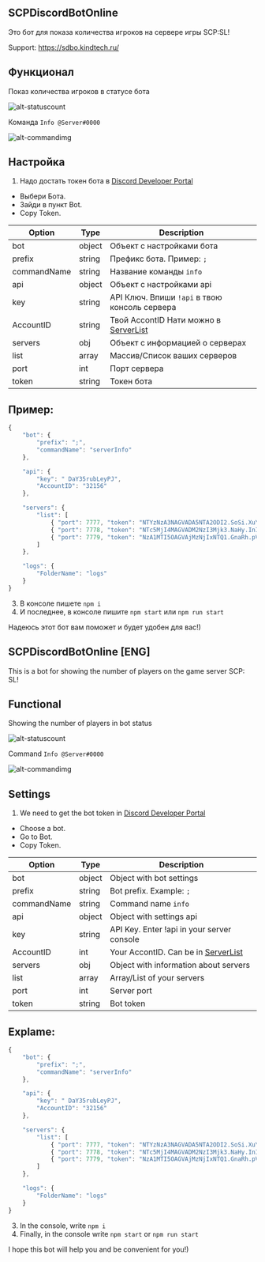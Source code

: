 SCPDiscordBotOnline
---------------------

Это бот для показа количества игроков на сервере игры SCP:SL!

Support: https://sdbo.kindtech.ru/

Функционал
---------------------

Показ количества игроков в статусе бота

![alt-statuscount](https://i.imgur.com/jqyUORC.png)

Команда `Info @Server#0000`

![alt-commandimg](https://i.imgur.com/DgdFd4gl.png)

Настройка
---------------------
1. Надо достать токен бота в [Discord Developer Portal](https://discordapp.com/developers/applications)
 * Выбери Бота.
 * Зайди в пункт Bot.
 * Copy Token.

| Option | Type | Description |
| ------ | ------ | ------ |
| bot | object | Объект с настройками бота |
| prefix | string | Префикс бота. Пример: `;` |
| commandName | string | Название команды `info` |
| api | object | Объект с настройками api |
| key | string | API Ключ. Впиши `!api` в твою консоль сервера |
| AccountID | string | Твой AccontID Нати можно в [ServerList](https://servers.scpslgame.com/) |
| servers | obj | Объект c информацией о серверах |
| list | array | Массив/Список ваших серверов |
| port | int | Порт сервера |
| token | string | Токен бота |
## Пример:
```js
{
    "bot": {
        "prefix": ";",
        "commandName": "serverInfo"
    },

    "api": {
        "key": " DaY35rubLeyPJ",
        "AccountID": "32156"
    },

    "servers": {
        "list": [
            { "port": 7777, "token": "NTYzNzA3NAGVADA5NTA2ODI2.SoSi.XuYImWKun-gfaJl7qF2r7_842Ww" },
            { "port": 7778, "token": "NTc5MjI4MAGVADM2NzI3Mjk3.NaHy.InIdIopjs9BGJiu-gyA0a9rWBog" },
            { "port": 7779, "token": "NzA1MTI5OAGVAjMzNjIxNTQ1.GnaRh.pV5odWuVKbrKWAShKAhdjkACU" }
        ]
    },

    "logs": {
        "FolderName": "logs"
    }
}
```
3. В консоле пишете `npm i`
4. И последнее, в консоле пишите `npm start` или `npm run start`

Надеюсь этот бот вам поможет и будет удобен для вас!)


SCPDiscordBotOnline [ENG]
---------------------

This is a bot for showing the number of players on the game server SCP: SL!

Functional
---------------------

Showing the number of players in bot status

![alt-statuscount](https://i.imgur.com/jqyUORC.png)

Command `Info @Server#0000`

![alt-commandimg](https://i.imgur.com/DgdFd4gl.png)

Settings
---------------------
1. We need to get the bot token in [Discord Developer Portal](https://discordapp.com/developers/applications)
 * Choose a bot.
 * Go to Bot.
 * Copy Token.
 

| Option | Type | Description |
| ------ | ------ | ------ |
| bot | object | Object with bot settings |
| prefix | string | Bot prefix. Example: `;` |
| commandName | string | Command name `info` |
| api | object | Object with settings api |
| key | string | API Key. Enter !api in your server console |
| AccountID | int | Your AccontID. Can be in [ServerList](https://servers.scpslgame.com/) |
| servers | obj | Object with information about servers |
| list | array | Array/List of your servers |
| port | int | Server port |
| token | string | Bot token |
## Explame:
```js
{
    "bot": {
        "prefix": ";",
        "commandName": "serverInfo"
    },

    "api": {
        "key": " DaY35rubLeyPJ",
        "AccountID": "32156"
    },

    "servers": {
        "list": [
            { "port": 7777, "token": "NTYzNzA3NAGVADA5NTA2ODI2.SoSi.XuYImWKun-gfaJl7qF2r7_842Ww" },
            { "port": 7778, "token": "NTc5MjI4MAGVADM2NzI3Mjk3.NaHy.InIdIopjs9BGJiu-gyA0a9rWBog" },
            { "port": 7779, "token": "NzA1MTI5OAGVAjMzNjIxNTQ1.GnaRh.pV5odWuVKbrKWAShKAhdjkACU" }
        ]
    },

    "logs": {
        "FolderName": "logs"
    }
}
```
3. In the console, write `npm i`
4. Finally, in the console write `npm start` or `npm run start`

I hope this bot will help you and be convenient for you!)
